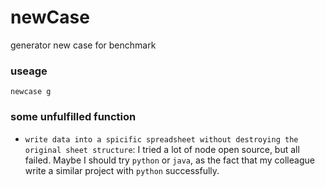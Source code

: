 # newCase
generator new case for benchmark

### useage
```
newcase g 

```
### some unfulfilled function
- `write data into a spicific spreadsheet without destroying the original sheet structure`: I tried a lot of node open source, but all failed. Maybe I should try `python` or `java`, as the fact that my colleague write a similar project with `python` successfully.